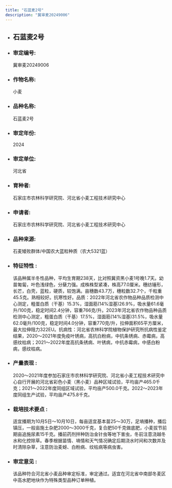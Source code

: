 ```yaml
---
title: "石蓝麦2号"
description: "冀审麦20249006"
---
```

* ## 石蓝麦2号
* ###  审定编号:  
   冀审麦20249006

*  ### 作物名称:  
   小麦

*   ###  品种名称: 
    石蓝麦2号

*   ### 审定年份: 
    2024

*   ### 审定单位:  
    河北省

*   ### 育种者:  
    石家庄市农林科学研究院、河北省小麦工程技术研究中心

*   ### 申请者:  
    石家庄市农林科学研究院、河北省小麦工程技术研究中心

*   ### 品种来源:  
    石麦矮败群体/中国农大蓝粒种质（农大5321蓝）

*   ### 特征特性 : 
    该品种属半冬性品种，平均生育期238天，比对照冀资黑小麦1号晚1.7天。幼苗匍匐，叶色浅绿色，分蘖力强。成株株型紧凑，株高77.0厘米。穗纺锤形，长芒，白壳，蓝粒，硬质，较饱满。亩穗数43.7万，穗粒数32.7个，千粒重45.5克。熟相较好。抗寒性好。品质：2022年河北省农作物品种品质检测中心测定，粗蛋白质（干基）15.3%，湿面筋(14%湿基)26.9%，吸水量61.6毫升/100克，稳定时间2.4分钟，容重766克/升。2023年河北省农作物品种品质检测中心测定，粗蛋白质（干基）17.5%，湿面筋(14%湿基)31.5%，吸水量62.0毫升/100克，稳定时间4.0分钟，容重770克/升，拉伸面积65平方厘米，最大拉伸阻力322EU。抗病性：河北省农林科学院植物保护研究所抗病性鉴定结果，2020～2021年度免疫叶锈病，高抗白粉病，中抗条锈病、赤霉病，高感纹枯病；2021～2022年度高抗条锈病、叶锈病，中抗赤霉病，中感白粉病，感纹枯病。

*   ### 产量表现 : 
    2020～2021年度参加石家庄市农林科学研究院、河北省小麦工程技术研究中心自行开展的河北省彩色小麦（黑小麦）品种区域试验，平均亩产465.0千克；2021～2022年度同组区域试验，平均亩产500.0千克。2022～2023年度同组生产试验，平均亩产475.8千克。

*   ### 栽培技术要点 : 
    适宜播期为10月5日～10月10日，每亩适宜基本苗25～30万，足墒播种，播后镇压，一般亩施土杂肥2000～3000千克，复合肥50千克做底肥，小麦拔节前期亩追施尿素15千克。播前药剂拌种防治金针虫等地下害虫，冬前注意浇越冬水和化控除草。春季根据苗情、墒情和天气情况确定后期浇水时间和次数并及时清除杂草，注意防治麦蚜、白粉病、纹枯病等病虫害。

*   ### 审定意见 : 
    该品种符合河北省小麦品种审定标准，审定通过。适宜在河北省中南部冬麦区中高水肥地块作为特殊类型品种订单种植。
